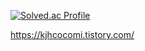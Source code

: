 [![Solved.ac Profile](http://mazassumnida.wtf/api/generate_badge?boj=kjhcocomi)](https://solved.ac/kjhcocomi)

https://kjhcocomi.tistory.com/
